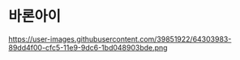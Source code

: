 # 바론아이

https://user-images.githubusercontent.com/39851922/64303983-89dd4f00-cfc5-11e9-9dc6-1bd048903bde.png
